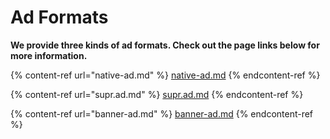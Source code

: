 # Ad Formats

**We provide three kinds of ad formats. Check out the page links below for more information.**

{% content-ref url="native-ad.md" %}
[native-ad.md](native-ad.md)
{% endcontent-ref %}

{% content-ref url="supr.ad.md" %}
[supr.ad.md](supr.ad.md)
{% endcontent-ref %}

{% content-ref url="banner-ad.md" %}
[banner-ad.md](banner-ad.md)
{% endcontent-ref %}

